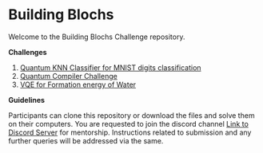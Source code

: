 # Building Blochs

Welcome to the Building Blochs Challenge repository. 

<b>Challenges</b>
<ol>
<li><a href="https://github.com/alphabet27/building-blochs/tree/main/qknn-classifier">Quantum KNN Classifier for MNIST digits classification</a></li>
<li><a href="https://github.com/alphabet27/building-blochs/tree/main/quantum-compiler">Quantum Compiler Challenge</a></li>
<li><a href="https://github.com/alphabet27/building-blochs/tree/main/vqe">VQE for Formation energy of Water</a></li>
</ol>


<b>Guidelines</b>

Participants can clone this repository or download the files and solve them on their computers. You are requested to join the discord channel <a href="https://discord.gg/weFHZRbhwM">Link to Discord Server</a> for mentorship. Instructions related to submission and any further queries will be addressed via the same.


